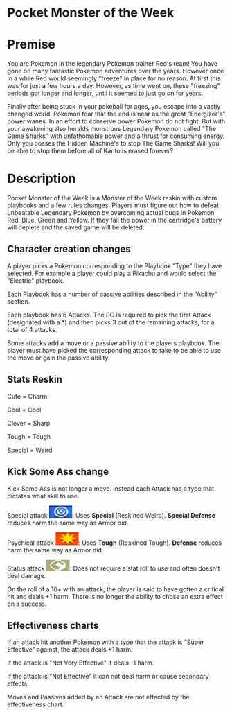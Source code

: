 ﻿# Pocket Monster of the Week

# Premise

You are Pokemon in the legendary Pokemon trainer Red's team! You have gone on many fantastic Pokemon adventures over the years. However once in a while Red would seemingly "freeze" in place for no reason. At first this was for just a few hours a day. However, as time went on, these "freezing" periods got longer and longer, until it seemed to just go on for years.

Finally after being stuck in your pokeball for ages, you escape into a vastly changed world! Pokemon fear that the end is near as the great "Energizer's" power wanes. In an effort to conserve	power Pokemon do not fight. But with your awakening also heralds monstrous Legendary Pokemon called "The Game Sharks" with unfathomable power and a thrust for consuming energy. Only you posses the Hidden Machine's to stop The Game Sharks! Will you be able to stop them before all of Kanto is erased forever?

# Description	

Pocket Monster of the Week is a Monster of the Week reskin with custom playbooks and a few rules changes.
Players must figure out how to defeat unbeatable Legendary Pokemon by overcoming actual bugs in Pokemon Red, Blue, Green and Yellow. If they fail the power in the cartridge's battery will deplete and the saved game will be deleted. 

## Character creation changes

A player picks a Pokemon corresponding to the Playbook "Type" they have selected. For example a player could play a Pikachu and would select the "Electric" playbook.

Each Playbook has a number of passive abilities described in the "Ability" section.

Each playbook has 6 Attacks. The PC is required to pick the first Attack (designated with a *) and then picks 3 out of the remaining attacks, for a total of 4 attacks.

Some attacks add a move or a passive ability to the players playbook. The player must have picked the corresponding attack to take to be able to use the move or gain the passive ability.

## Stats Reskin

Cute = Charm

Cool = Cool

Clever = Sharp

Tough = Tough

Special = Weird

## Kick Some Ass change

Kick Some Ass is not longer a move. Instead each Attack has a type that dictates what skill to use.

Special attack ![](Playbooks/images/special.png): Uses **Special** (Reskined Weird). **Special Defense** reduces harm the same way as Armor did.

Psychical attack ![](Playbooks/images/physical.png): Uses **Tough** (Reskined Tough). **Defense** reduces harm the same way as Armor did.

Status attack ![](Playbooks/images/status.png): Does not require a stat roll to use and often doesn't deal damage. 

On the roll of a 10+ with an attack, the player is said to have gotten a critical hit and deals +1 harm. There is no longer the ability to chose an extra effect on a success.

## Effectiveness charts

If an attack hit another Pokemon with a type that the attack is "Super Effective" against, the attack deals +1 harm.

If the attack is "Not Very Effective" it deals -1 harm.

If the attack is "Not Effective" it can not deal harm or cause secondary effects.

Moves and Passives added by an Attack are not effected by the effectiveness chart.
